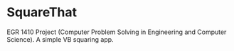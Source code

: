 # SquareThat
EGR 1410 Project (Computer Problem Solving in Engineering and Computer Science). A simple VB squaring app.
